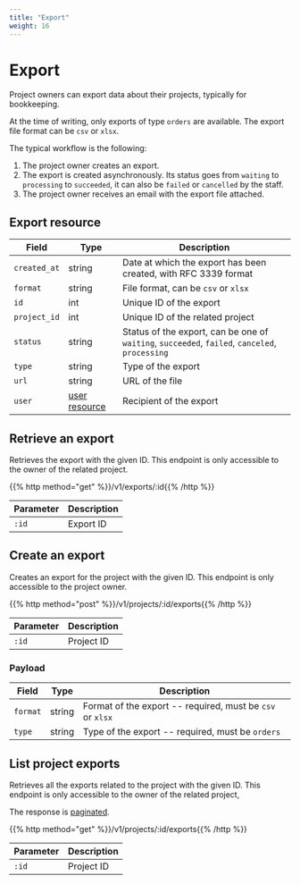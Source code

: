 ```yaml
---
title: "Export"
weight: 16
---
```


# Export

Project owners can export data about their projects, typically for bookkeeping.

At the time of writing, only exports of type `orders` are available. The export file format can be `csv` or `xlsx`.

The typical workflow is the following:

1. The project owner creates an export.
2. The export is created asynchronously. Its status goes from `waiting` to `processing` to `succeeded`, it can also be `failed` or `cancelled` by the staff.
3. The project owner receives an email with the export file attached.

## Export resource

| Field        | Type                   | Description                                                                                    |
| ------------ | ---------------------- | ---------------------------------------------------------------------------------------------- |
| `created_at` | string                 | Date at which the export has been created, with RFC 3339 format                                |
| `format`     | string                 | File format, can be `csv` or `xlsx`                                                            |
| `id`         | int                    | Unique ID of the export                                                                        |
| `project_id` | int                    | Unique ID of the related project                                                               |
| `status`     | string                 | Status of the export, can be one of `waiting`, `succeeded`, `failed`, `canceled`, `processing` |
| `type`       | string                 | Type of the export                                                                             |
| `url`        | string                 | URL of the file                                                                                |
| `user`       | [user resource](#user) | Recipient of the export                                                                        |

## Retrieve an export

Retrieves the export with the given ID. This endpoint is only accessible to the owner of the related project.

{{% http method="get" %}}/v1/exports/:id{{% /http %}}

| Parameter | Description |
| --------- | ----------- |
| `:id`     | Export ID   |

## Create an export

Creates an export for the project with the given ID. This endpoint is only accessible to the project owner.

{{% http method="post" %}}/v1/projects/:id/exports{{% /http %}}

| Parameter | Description |
| --------- | ----------- |
| `:id`     | Project ID  |

### Payload

| Field    | Type   | Description                                               |
| -------- | ------ | --------------------------------------------------------- |
| `format` | string | Format of the export -- required, must be `csv` or `xlsx` |
| `type`   | string | Type of the export -- required, must be `orders`          |

## List project exports

Retrieves all the exports related to the project with the given ID. This endpoint is only accessible to the owner of the related project,

The response is [paginated](#pagination).

{{% http method="get" %}}/v1/projects/:id/exports{{% /http %}}

| Parameter | Description |
| --------- | ----------- |
| `:id`     | Project ID  |
